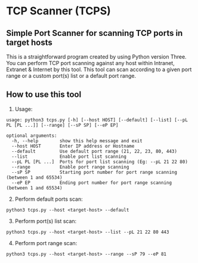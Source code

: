 # TCP Scanner (TCPS)
## Simple Port Scanner for scanning TCP ports in target hosts

This is a straightforward program created by using Python version Three. You can perform TCP port scanning against any host within Intranet, Extranet & Internet by this tool. This tool can scan according to a given port range or a custom port(s) list or a default port range.

How to use this tool
-


1. Usage:
```
usage: python3 tcps.py [-h] [--host HOST] [--default] [--list] [--pL PL [PL ...]] [--range] [--sP SP] [--eP EP]

optional arguments:
  -h, --help        show this help message and exit
  --host HOST       Enter IP address or Hostname
  --default         Use default port range (21, 22, 23, 80, 443)
  --list            Enable port list scanning
  --pL PL [PL ...]  Ports for port list scanning (Eg: --pL 21 22 80)
  --range           Enable port range scanning
  --sP SP           Starting port number for port range scanning (between 1 and 65534)
  --eP EP           Ending port number for port range scanning (between 1 and 65534)
```

2. Perform default ports scan:
```
python3 tcps.py --host <target-host> --default
```

3. Perform port(s) list scan:
```
python3 tcps.py --host <target-host> --list --pL 21 22 80 443
```

4. Perform port range scan:
```
python3 tcps.py --host <target-host> --range --sP 79 --eP 81
```
